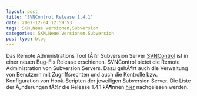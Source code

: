```yaml
---
layout: post
title: "SVNControl Release 1.4.1"
date: 2007-12-04 12:59:53
tags: SKM,Neue Versionen,Subversion
categories: SKM,Neue Versionen,Subversion
post-type: blog
---
```

Das Remote Administrations Tool fÃ¼r Subversion Server <a href="http://svncontrol.tigris.org"  title="SVNControl">SVNControl</a> ist in einer neuen Bug-Fix Release erschienen. SVNControl bietet die Remote Administration von Subversion Servers. Dazu gehÃ¶rt auch die Verwaltung von Benutzern mit Zugriffsrechten und auch die Kontrolle bzw. Konfiguration von Hook-Scripten der jeweiligen Subversion Server. Die Liste der Ã„nderungen fÃ¼r die Release 1.4.1 kÃ¶nnen <a href="http://www.sse.uni-hildesheim.de/SVNControl/1.4.1/README.txt"  title="ChangeLog">hier</a> nachgelesen werden.